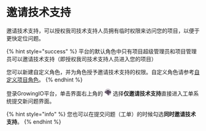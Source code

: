# 邀请技术支持

邀请技术支持，可以授权我司技术支持人员拥有临时权限来访问您的项目，以便于更快定位问题。

{% hint style="success" %}
平台的默认角色中只有项目超级管理员和项目管理员可以邀请技术支持（即授权我司技术支持人员进入您的项目）

您可以新建自定义角色，并为角色授予邀请技术支持的权限。自定义角色请参考[自定义项目角色](../projectmange/project-member.md#zi-ding-yi-xiang-mu-jiao-se)。
{% endhint %}

登录GrowingIO平台，单击界面右上角的 ![](../../../.gitbook/assets/ke-fu.png) 选择**仅邀请技术支持**直接进入工单系统提交新问题界面。

{% hint style="info" %}
您也可以在提交问题（工单）的时候勾选**同时邀请技术支持**。
{% endhint %}

